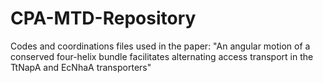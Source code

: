 # CPA-MTD-Repository
Codes and coordinations files used in the paper: "An angular motion of a conserved four-helix bundle facilitates alternating access transport in the TtNapA and EcNhaA transporters"
